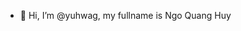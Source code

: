 - 👋 Hi, I’m @yuhwag, my fullname is Ngo Quang Huy


<!---
yuhwag/yuhwag is a ✨ special ✨ repository because its `README.md` (this file) appears on your GitHub profile.
You can click the Preview link to take a look at your changes.
--->
